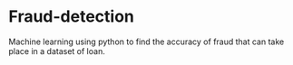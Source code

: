 # Fraud-detection
Machine learning using python to find the accuracy of fraud that can take place in a dataset of loan.
